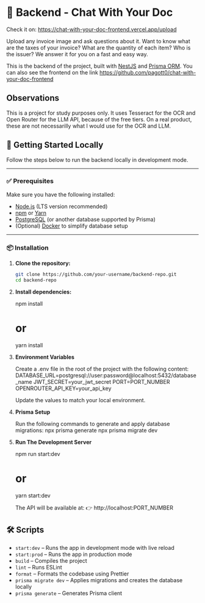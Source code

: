 # 🧠 Backend - Chat With Your Doc

Check it on: https://chat-with-your-doc-frontend.vercel.app/upload

Upload any invoice image and ask questions about it. Want to know what are the taxes of your invoice? What are the quantity of each item? Who is the issuer? We answer it for you on a fast and easy way.

This is the backend of the project, built with [NestJS](https://nestjs.com/) and [Prisma ORM](https://www.prisma.io/).
You can also see the frontend on the link https://github.com/pagott0/chat-with-your-doc-frontend

## Observations

This is a project for study purposes only.
It uses Tesseract for the OCR and Open Router for the LLM API, because of the free tiers.
On a real product, these are not necessarilly what I would use for the OCR and LLM.

## 🚀 Getting Started Locally

Follow the steps below to run the backend locally in development mode.

---

### ✅ Prerequisites

Make sure you have the following installed:

- [Node.js](https://nodejs.org/) (LTS version recommended)
- [npm](https://www.npmjs.com/) or [Yarn](https://yarnpkg.com/)
- [PostgreSQL](https://www.postgresql.org/) (or another database supported by Prisma)
- (Optional) [Docker](https://www.docker.com/) to simplify database setup

---

### 📦 Installation

1. **Clone the repository:**

   ```bash
   git clone https://github.com/your-username/backend-repo.git
   cd backend-repo

2. **Install dependencies:**

    npm install
    # or
    yarn install

3. **Environment Variables**
   
    Create a .env file in the root of the project with the following content:
      DATABASE_URL=postgresql://user:password@localhost:5432/database_name
      JWT_SECRET=your_jwt_secret
      PORT=PORT_NUMBER
      OPENROUTER_API_KEY=your_api_key

    Update the values to match your local environment.

4. **Prisma Setup**

    Run the following commands to generate and apply database migrations:
      npx prisma generate
      npx prisma migrate dev

5. **Run The Development Server**

    npm run start:dev
    # or
    yarn start:dev

    The API will be available at:
    👉 http://localhost:PORT_NUMBER

## 🛠️ Scripts

- `start:dev` – Runs the app in development mode with live reload  
- `start:prod` – Runs the app in production mode  
- `build` – Compiles the project  
- `lint` – Runs ESLint  
- `format` – Formats the codebase using Prettier  
- `prisma migrate dev` – Applies migrations and creates the database locally  
- `prisma generate` – Generates Prisma client
